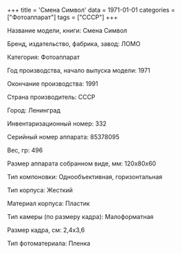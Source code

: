 +++
title = 'Смена Символ'
data = 1971-01-01
categories = ["Фотоаппарат"]
tags = ["СССР"]
+++

Название модели, книги: Смена Символ

Бренд, издательство, фабрика, завод: ЛОМО

Категория: Фотоаппарат

Год производства, начало выпуска модели: 1971

Окончание производства: 1991

Страна производитель: СССР

Город: Ленинград

Инвентаризационный номер: 332

Серийный номер аппарата: 85378095

Вес, гр: 496

Размер аппарата  собранном виде, мм: 120х80х60

Тип компоновки: Однообъективная, горизонтальная

Тип корпуса: Жесткий

Материал корпуса: Пластик

Тип камеры (по размеру кадра): Малоформатная

Размер кадра, см: 2,4x3,6

Тип фотоматериала: Пленка

